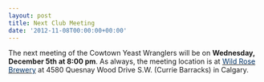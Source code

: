 ```yaml
---
layout: post
title: Next Club Meeting
date: '2012-11-08T00:00:00+00:00'
---
```

<p>The next meeting of the Cowtown Yeast Wranglers will be on <strong>Wednesday&#44; December 5th at 8:00 pm</strong>. As always&#44; the meeting location is at <a href="http://www.wildrosebrewery/" target="_blank"><font color="#003366">Wild Rose Brewery</font></a> at 4580 Quesnay Wood Drive S.W. (Currie Barracks) in Calgary.</p>
